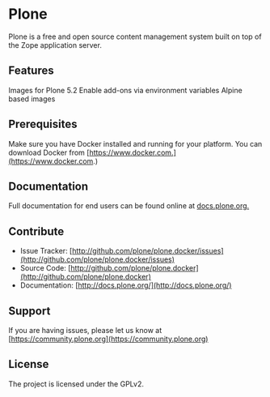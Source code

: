 # Plone

Plone is a free and open source content management system built on top of the Zope application server.

## Features

Images for Plone 5.2
Enable add-ons via environment variables
Alpine based images

## Prerequisites

Make sure you have Docker installed and running for your platform. You can download Docker from [https://www.docker.com.](https://www.docker.com.)

## Documentation

Full documentation for end users can be found online at [docs.plone.org.](https://docs.plone.org/manage/docker/docs/index.html)

## Contribute

*  Issue Tracker: [http://github.com/plone/plone.docker/issues](http://github.com/plone/plone.docker/issues)
*  Source Code: [http://github.com/plone/plone.docker](http://github.com/plone/plone.docker)
*  Documentation: [http://docs.plone.org/](http://docs.plone.org/)

## Support

If you are having issues, please let us know at [https://community.plone.org](https://community.plone.org)

## License

The project is licensed under the GPLv2.